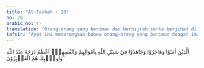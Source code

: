 ```yaml
---
title: "At-Taubah - 20"
no: 20
arabic_no: ٢٠
translation: "Orang-orang yang beriman dan berhijrah serta berjihad di jalan Allah, dengan harta dan jiwa mereka, adalah lebih tinggi derajatnya di sisi Allah. Mereka itulah orang-orang yang memperoleh kemenangan."
tafsir: "Ayat ini menerangkan bahwa orang-orang yang beriman dengan iman yang kokoh yang mendorongnya rela hijrah meninggalkan kampung halamannya, harta kekayaan dan karya usahanya, berpisah dengan anak istrinya, orang tua dan sanak saudaranya, mereka adalah orang-orang yang melaksanakan amal perbuatan yang berat dan membutuhkan banyak pengorbanan. Apalagi jika amal-amal yang tersebut diikuti dengan jihad di jalan Allah yaitu dengan mengorbankan harta kekayaan dan jiwa raganya.\n\nUntuk orang-orang yang berbuat demikian Allah akan memberikan penghargaan yang tinggi serta keberuntungan dan kebahagiaan. Adapun orang-orang mukmin yang tidak hijrah dan tidak jihad di jalan Allah, meskipun mereka menyediakan minumam bagi para jemaah haji dan memakmurkan Masjidilharam, penghargaan Allah kepada mereka dan pahala yang diberikan kepada mereka tidak sebesar apa yang diterima oleh orang-orang yang hijrah dan berjihad. Tentang amal seseorang yang tidak didasari dengan iman kepada Allah akan sia-sialah amal itu. Karena orang kafir tidak akan memperoleh pahala di akhirat."
---
```


اَلَّذِيْنَ اٰمَنُوْا وَهَاجَرُوْا وَجَاهَدُوْا فِيْ سَبِيْلِ اللّٰهِ بِاَمْوَالِهِمْ وَاَنْفُسِهِمْۙ اَعْظَمُ دَرَجَةً عِنْدَ اللّٰهِ ۗوَاُولٰۤىِٕكَ هُمُ الْفَاۤىِٕزُوْنَ
